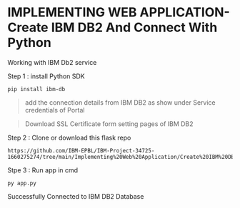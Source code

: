 # IMPLEMENTING WEB APPLICATION-Create IBM DB2 And Connect With Python
Working with IBM Db2 service 

Step 1 : install Python SDK 

```
pip install ibm-db
```

> add the connection details from IBM DB2 as show under Service credentials of Portal

> Download SSL Certificate form setting pages of IBM DB2


Step 2 : Clone or download this flask repo

```
https://github.com/IBM-EPBL/IBM-Project-34725-1660275274/tree/main/Implementing%20Web%20Application/Create%20IBM%20DB2%20And%20Connect%20With%20Python
```

Stpe 3 : Run app in cmd 

```
py app.py
``` 

Successfully Connected to IBM DB2 Database


